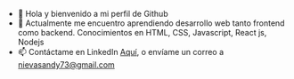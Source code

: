 - 👋 Hola y bienvenido a mi perfil de Github
- 🌱 Actualmente me encuentro aprendiendo desarrollo web tanto frontend como backend. Conocimientos en HTML, CSS, Javascript, React js, Nodejs
- 📫 Contáctame en LinkedIn [Aquí](https://www.linkedin.com/in/andy-nievas-8987961b2), o envíame un correo a nievasandy73@gmail.com

<!---
andynievas/andynievas is a ✨ special ✨ repository because its `README.md` (this file) appears on your GitHub profile.
You can click the Preview link to take a look at your changes.
--->
